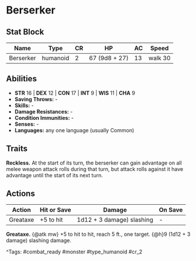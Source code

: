 # Berserker

## Stat Block

| Name | Type | CR | HP | AC | Speed |
|------|------|----|----|----|-------|
| Berserker | humanoid | 2 | 67 (9d8 + 27) | 13 | walk 30 |

## Abilities

- **STR** 16 | **DEX** 12 | **CON** 17 | **INT** 9 | **WIS** 11 | **CHA** 9
- **Saving Throws:** -  
- **Skills:** -  
- **Damage Resistances:** -  
- **Condition Immunities:** -  
- **Senses:** -  
- **Languages:** any one language (usually Common)

## Traits

**Reckless.** At the start of its turn, the berserker can gain advantage on all melee weapon attack rolls during that turn, but attack rolls against it have advantage until the start of its next turn.


## Actions

| Action | Hit or Save | Damage | On Save |
|--------|--------------|--------|----------|
| Greataxe | +5 to hit | 1d12 + 3 damage) slashing | - |

**Greataxe.** {@atk mw} +5 to hit to hit, reach 5 ft., one target. {@h}9 (1d12 + 3 damage) slashing damage.


^Tags: #combat_ready #monster #type_humanoid #cr_2